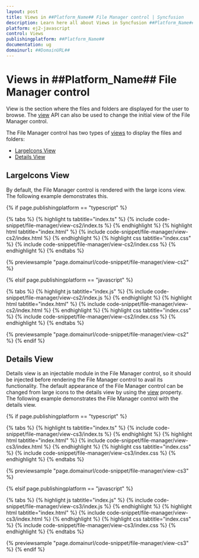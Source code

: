 ```yaml
---
layout: post
title: Views in ##Platform_Name## File Manager control | Syncfusion
description: Learn here all about Views in Syncfusion ##Platform_Name## File Manager control of Syncfusion Essential JS 2 and more.
platform: ej2-javascript
control: Views
publishingplatform: ##Platform_Name##
documentation: ug
domainurl: ##DomainURL##
---
```


# Views in ##Platform_Name## File Manager control

View is the section where the files and folders are displayed for the user to browse. The [view](../api/file-manager/#view) API can also be used to change the initial view of the File Manager control.

The File Manager control has two types of [views](../api/file-manager/#view) to display the files and folders:

* [LargeIcons View](#largeicons-view)
* [Details View](#details-view)

## LargeIcons View

By default, the File Manager control is rendered with the large icons view. The following example demonstrates this.

{% if page.publishingplatform == "typescript" %}

 {% tabs %}
{% highlight ts tabtitle="index.ts" %}
{% include code-snippet/file-manager/view-cs2/index.ts %}
{% endhighlight %}
{% highlight html tabtitle="index.html" %}
{% include code-snippet/file-manager/view-cs2/index.html %}
{% endhighlight %}
{% highlight css tabtitle="index.css" %}
{% include code-snippet/file-manager/view-cs2/index.css %}
{% endhighlight %}
{% endtabs %}

{% previewsample "page.domainurl/code-snippet/file-manager/view-cs2" %}

{% elsif page.publishingplatform == "javascript" %}

{% tabs %}
{% highlight js tabtitle="index.js" %}
{% include code-snippet/file-manager/view-cs2/index.js %}
{% endhighlight %}
{% highlight html tabtitle="index.html" %}
{% include code-snippet/file-manager/view-cs2/index.html %}
{% endhighlight %}
{% highlight css tabtitle="index.css" %}
{% include code-snippet/file-manager/view-cs2/index.css %}
{% endhighlight %}
{% endtabs %}

{% previewsample "page.domainurl/code-snippet/file-manager/view-cs2" %}
{% endif %}

## Details View

Details view is an injectable module in the File Manager control, so it should be injected before rendering the File Manager control to avail its functionality. The default appearance of the File Manager control can be changed from large icons to the details view by using the [view](../api/file-manager/#view) property. The following example demonstrates the File Manager control with the details view.

{% if page.publishingplatform == "typescript" %}

{% tabs %}
{% highlight ts tabtitle="index.ts" %}
{% include code-snippet/file-manager/view-cs3/index.ts %}
{% endhighlight %}
{% highlight html tabtitle="index.html" %}
{% include code-snippet/file-manager/view-cs3/index.html %}
{% endhighlight %}
{% highlight css tabtitle="index.css" %}
{% include code-snippet/file-manager/view-cs3/index.css %}
{% endhighlight %}
{% endtabs %}
        
{% previewsample "page.domainurl/code-snippet/file-manager/view-cs3" %}

{% elsif page.publishingplatform == "javascript" %}

{% tabs %}
{% highlight js tabtitle="index.js" %}
{% include code-snippet/file-manager/view-cs3/index.js %}
{% endhighlight %}
{% highlight html tabtitle="index.html" %}
{% include code-snippet/file-manager/view-cs3/index.html %}
{% endhighlight %}
{% highlight css tabtitle="index.css" %}
{% include code-snippet/file-manager/view-cs3/index.css %}
{% endhighlight %}
{% endtabs %}

{% previewsample "page.domainurl/code-snippet/file-manager/view-cs3" %}
{% endif %}